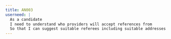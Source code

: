 ```yaml
---
title: AN003
userneed: |
  As a candidate
  I need to understand who providers will accept references from
  So that I can suggest suitable referees including suitable addresses
---
```

